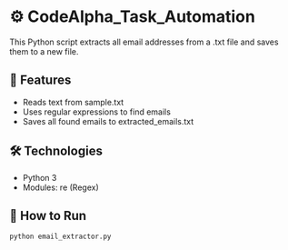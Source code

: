 # ⚙️ CodeAlpha_Task_Automation

This Python script extracts all email addresses from a .txt file and saves them to a new file.

## 🔧 Features
- Reads text from sample.txt
- Uses regular expressions to find emails
- Saves all found emails to extracted_emails.txt

## 🛠 Technologies
- Python 3
- Modules: re (Regex)

## 🧪 How to Run
```bash
python email_extractor.py